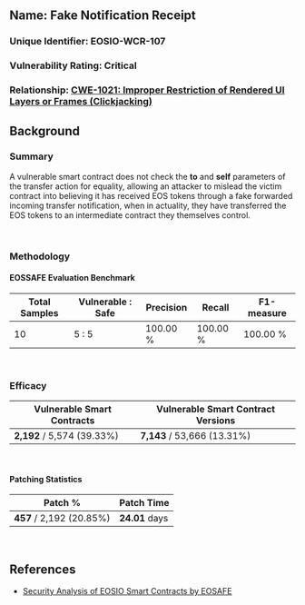 <br/>

## Name: Fake Notification Receipt

### Unique Identifier: EOSIO-WCR-107

### Vulnerability Rating: Critical

### Relationship: [CWE-1021: Improper Restriction of Rendered UI Layers or Frames (Clickjacking)](https://cwe.mitre.org/data/definitions/1021.html)

## Background

### Summary
A vulnerable smart contract does not check the **to** and **self** parameters of the transfer action for equality, allowing an attacker to mislead the victim contract into believing it has received EOS tokens through a fake forwarded incoming transfer notification, when in actuality, they have transferred the EOS tokens to an intermediate contract they themselves control.

<br/>

### Methodology
#### EOSSAFE Evaluation Benchmark

| Total Samples | Vulnerable : Safe | Precision | Recall | F1-measure 
| ------ | ------ | ------ | ------ | ------ 
| 10 | 5 : 5 | 100.00 % | 100.00 % | 100.00 %

<br/>

### Efficacy
| Vulnerable Smart Contracts | Vulnerable Smart Contract Versions
| ------ | ------
| **2,192** / 5,574 (39.33%) | **7,143** / 53,666 (13.31%)

<br/>

#### Patching Statistics
| Patch % | Patch Time
| ------ | ------
| **457** / 2,192 (20.85%) | **24.01** days

<br/>

## References
- [Security Analysis of EOSIO Smart Contracts by EOSAFE](https://arxiv.org/abs/2003.06568)
